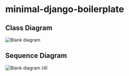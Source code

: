 # minimal-django-boilerplate

## Class Diagram
![Blank diagram](https://github.com/Dickyannn/I-CARD/assets/150829626/3eefa151-7f1c-461f-9bbe-a389cf9ac845)

## Sequence Diagram
![Blank diagram (4)](https://github.com/Dickyannn/I-CARD/assets/150829626/c9ba6aff-b032-4e3d-847a-fab956c995bf)
